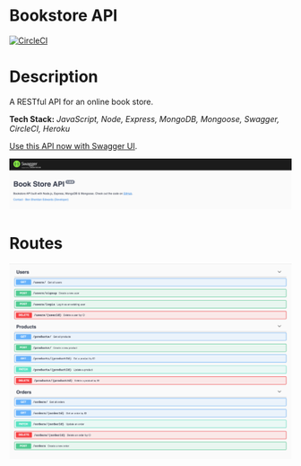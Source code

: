 # Bookstore API

[![CircleCI](https://circleci.com/gh/BenSheridanEdwards/Bookstore_API_Node.svg?style=svg)](https://circleci.com/gh/BenSheridanEdwards/Bookstore_API_Node)

# Description

A RESTful API for an online book store.

**Tech Stack:** *JavaScript, Node, Express, MongoDB, Mongoose, Swagger, CircleCI, Heroku*

[Use this API now with Swagger UI](https://bse-book-store-api.herokuapp.com/api-docs/).

![Swagger UI Header](https://github.com/BenSheridanEdwards/Book_Store_API/blob/master/images/Showcase/BookStoreAPI-SwaggerHeader.png)

# Routes 

![All routes](https://github.com/BenSheridanEdwards/Book_Store_API/blob/master/images/Showcase/BookStoreAPI-AllRoutes.png)
